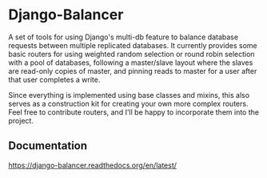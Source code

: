 # Django-Balancer

A set of tools for using Django's multi-db feature to balance database requests
between multiple replicated databases.  It currently provides some basic
routers for using weighted random selection or round robin selection with a
pool of databases, following a master/slave layout where the slaves are
read-only copies of master, and pinning reads to master for a user after that
user completes a write.

Since everything is implemented using base classes and mixins, this also serves
as a construction kit for creating your own more complex routers.  Feel free to
contribute routers, and I'll be happy to incorporate them into the project.

## Documentation
https://django-balancer.readthedocs.org/en/latest/
